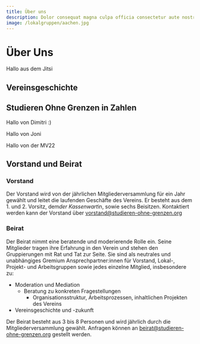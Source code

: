```yaml
---
title: Über uns
description: Dolor consequat magna culpa officia consectetur aute nostrud excepteur in sunt sint aliqua pariatur. Irure voluptate veniam sit aliquip dolor incididunt aute Lorem quis ullamco occaecat nulla laborum id. Culpa elit Lorem cillum occaecat exercitation aliqua aliqua enim commodo velit mollit quis velit irure. Dolor Lorem exercitation nisi nisi nisi dolore esse ut aliquip duis. Dolor
image: /lokalgruppen/aachen.jpg
---
```


# Über Uns

Hallo aus dem Jitsi

## Vereinsgeschichte

<timeline timeline-config="about_us/timeline"></timeline>

## Studieren Ohne Grenzen in Zahlen

Hallo von Dimitri :)

Hallo von Joni

Hallo von der MV22


## Vorstand und Beirat

### Vorstand
Der Vorstand wird von der jährlichen Mitgliederversammlung für ein Jahr gewählt und leitet die laufenden Geschäfte des Vereins. Er besteht aus dem 1. und 2. Vorsitz, dem*der Kassenwart*in, sowie sechs Beisitzen.
Kontaktiert werden kann der Vorstand über vorstand@studieren-ohne-grenzen.org

### Beirat
Der Beirat nimmt eine beratende und moderierende Rolle ein. Seine Mitglieder tragen ihre Erfahrung in den Verein und stehen den Gruppierungen mit Rat und Tat zur Seite. Sie sind als neutrales und unabhängiges Gremium Ansprechpartner:innen für Vorstand, Lokal-, Projekt- und Arbeitsgruppen sowie jedes einzelne Mitglied, insbesondere zu:

- Moderation und Mediation
  - Beratung zu konkreten Fragestellungen
    - Organisationsstruktur, Arbeitsprozessen, inhaltlichen Projekten des Vereins
- Vereinsgeschichte und -zukunft

Der Beirat besteht aus 3 bis 8 Personen und wird jährlich durch die Mitgliederversammlung gewählt. Anfragen können an beirat@studieren-ohne-grenzen.org gestellt werden.
